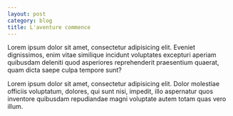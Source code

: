```yaml
---
layout: post
category: blog
title: L'aventure commence
---
```


Lorem ipsum dolor sit amet, consectetur adipisicing elit. Eveniet dignissimos, enim vitae similique incidunt voluptates excepturi aperiam quibusdam deleniti quod asperiores reprehenderit praesentium quaerat, quam dicta saepe culpa tempore sunt?

Lorem ipsum dolor sit amet, consectetur adipisicing elit. Dolor molestiae officiis voluptatum, dolores, qui sunt nisi, impedit, illo aspernatur quos inventore quibusdam repudiandae magni voluptate autem totam quas vero illum.